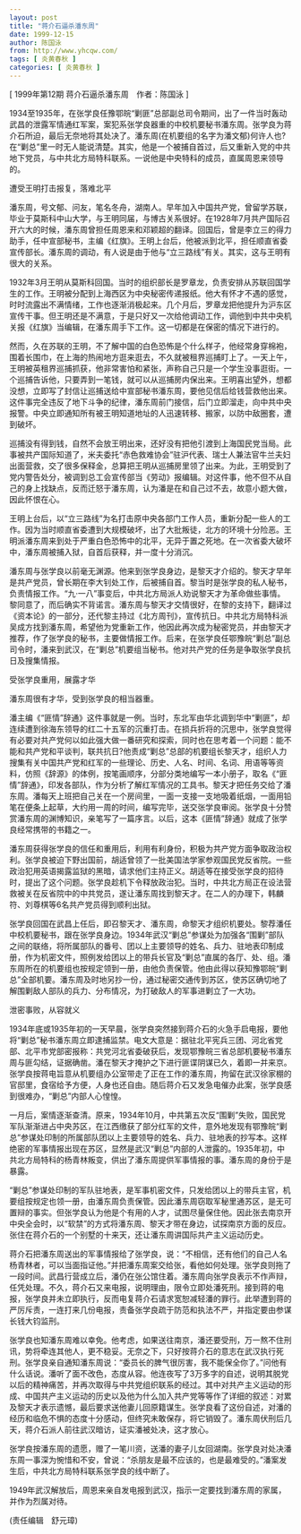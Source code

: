 ```yaml
---
layout: post
title: "蒋介石逼杀潘东周"
date: 1999-12-15
author: 陈国泳
from: http://www.yhcqw.com/
tags: [ 炎黄春秋 ]
categories: [ 炎黄春秋 ]
---
```



[ 1999年第12期 蒋介石逼杀潘东周　作者：陈国泳 ]


1934至1935年，在张学良任豫鄂皖“剿匪”总部副总司令期间，出了一件当时轰动武昌的泄露军情通红军案，案犯系张学良器重的中校机要秘书潘东周。张学良为蒋介石所迫，最后无奈地将其处决了。潘东周(在机要组的名字为潘文郁)何许人也?在“剿总”里一时无人能说清楚。其实，他是一个被捕自首过，后又重新入党的中共地下党员，与中共北方局特科联系。一说他是中央特科的成员，直属周恩来领导的。

遭受王明打击报复，落难北平


潘东周，号文郁、问友，笔名冬舟，湖南人。早年加入中国共产党，曾留学苏联，毕业于莫斯科中山大学，与王明同届，与博古关系很好。在1928年7月共产国际召开六大的时候，潘东周曾担任周恩来和邓颖超的翻译。回国后，曾是李立三的得力助手，任中宣部秘书，主编《红旗》。王明上台后，他被派到北平，担任顺直省委宣传部长。潘东周的调动，有人说是由于他与“立三路线”有关。其实，这与王明有很大的关系。


1932年3月王明从莫斯科回国。当时的组织部长是罗章龙，负责安排从苏联回国学生的工作。王明被分配到上海西区为中央秘密传递报纸。他大有怀才不遇的感觉，时时流露出不满情绪，工作也逐渐消极起来。几个月后，罗章龙把他提升为沪东区宣传干事。但王明还是不满意，于是只好又一次给他调动工作，调他到中共中央机关报《红旗》当编辑，在潘东周手下工作。这一切都是在保密的情况下进行的。


然而，久在苏联的王明，不了解中国的白色恐怖是个什么样子，他经常身穿棉袍，围着长围巾，在上海的热闹地方逛来逛去，不久就被租界巡捕盯上了。一天上午，王明被英租界巡捕抓获，他非常害怕和紧张，声称自己只是一个学生没事逛街。一个巡捕告诉他，只要弄到一笔钱，就可以从巡捕房内保出来。王明喜出望外，想都没想，立即写了封信让巡捕送给中宣部秘书潘东周，要他见信后给钱营救他出来。这件事完全违反了地下斗争的纪律，潘东周前门接信，后门立即溜走，向中共中央报警。中央立即通知所有被王明知道地址的人迅速转移、搬家，以防中敌圈套，遭到破坏。


巡捕没有得到钱，自然不会放王明出来，还好没有把他引渡到上海国民党当局。此事被共产国际知道了，米夫委托“赤色救难协会”驻沪代表、瑞士人兼法官牛兰夫妇出面营救，交了很多保释金，总算把王明从巡捕房里领了出来。为此，王明受到了党内警告处分，被调到总工会宣传部当《劳动》报编辑。对这件事，他不但不从自己的身上找缺点，反而迁怒于潘东周，认为潘是在和自己过不去，故意小题大做，因此怀恨在心。


王明上台后，以“立三路线”为名打击原中央各部门工作人员，重新分配一些人的工作。因为当时顺直省委遭到大规模破坏，出了大批叛徒，北方的环境十分险恶。王明派潘东周来到处于严重白色恐怖中的北平，无异于置之死地。在一次省委大破坏中，潘东周被捕入狱，自首后获释，并一度十分消沉。


潘东周与张学良以前毫无渊源。他来到张学良身边，是黎天才介绍的。黎天才早年是共产党员，曾长期在李大钊处工作，后被捕自首。黎当时是张学良的私人秘书，负责情报工作。“九·一八”事变后，中共北方局派人劝说黎天才为革命做些事情。黎同意了，而后确实不背诺言。潘东周与黎天才交情很好，在黎的支持下，翻译过《资本论》的一部分，还代黎主持过《北方周刊》，宣传抗日。中共北方局特科派吴成方找到潘东周，希望他为党重新工作，他因此再次成为秘密党员，并由黎天才推荐，作了张学良的秘书，主要做情报工作。后来，在张学良任鄂豫皖“剿总”副总司令时，潘来到武汉，在“剿总”机要组当秘书。他对共产党的任务是争取张学良抗日及搜集情报。

受张学良重用，展露才华

潘东周很有才华，受到张学良的相当器重。


潘主编《“匪情”辞通》这件事就是一例。当时，东北军由华北调到华中“剿匪”，却连续遭到徐海东领导的红二十五军的沉重打击。在损兵折将的沉思中，张学良觉得有必要对共产党何以如此强大做一番研究和探索，同时也在思考着一个问题：能不能和共产党和平谈判，联共抗日?他责成“剿总”总部的机要组长黎天才，组织人力搜集有关中国共产党和红军的一些理论、历史、人名、时间、名词、用语等等资料，仿照《辞源》的体例，按笔画顺序，分部分类地编写一本小册子，取名《“匪情”辞通》，印发各部队，作为分析了解红军情况的工具书。黎天才把任务交给了潘东周。潘每天上班把自己关在一个房间里，一面一支接一支地吸着纸烟，一面用铅笔在便条上起草，大约用一周的时间，编写完毕，送交张学良审阅。张学良十分赞赏潘东周的渊博知识，亲笔写了一篇序言。以后，这本《匪情”辞通》就成了张学良经常携带的书籍之一。


潘东周获得张学良的信任和重用后，利用有利身份，积极为共产党方面争取政治权利。张学良被迫下野出国前，胡适曾领了一批美国法学家参观国民党反省院。一些政治犯用英语揭露监狱的黑暗，请求他们主持正义。胡适等在接受张学良的招待时，提出了这个问题。张学良趁机下令释放政治犯。当时，中共北方局正在设法营救被关在反省院中的中共党员，遂让潘东周找到黎天才。在二人的办理下，韩麟符、刘尊棋等6名共产党员得到顺利出狱。


张学良回国在武昌上任后，即召黎天才、潘东周，命黎天才组织机要处。黎荐潘任中校机要秘书，跟在张学良身边。1934年武汉“剿总”参谋处为加强各“围剿”部队之间的联络，将所属部队的番号、团以上主要领导的姓名、兵力、驻地表印制成册，作为机密文件，照例发给团以上的带兵长官及“剿总”直属的各厅、处、组。潘东周所在的机要组也按规定领到一册，由他负责保管。他由此得以获知豫鄂皖“剿总”全部机要。潘东周及时地另抄一份，通过秘密交通传到苏区，使苏区确切地了解围剿敌人部队的兵力、分布情况，为打破敌人的军事进剿立了一大功。

泄密事败，从容就义


1934年底或1935年初的一天早晨，张学良突然接到蒋介石的火急手启电报，要他将“剿总”秘书潘东周立即逮捕监禁。电文大意是：据驻北平宪兵三团、河北省党部、北平市党部密报称：共党河北省委破获后，发现鄂豫皖三省总部机要秘书潘东周与匪勾结，证据确凿。潘在黎天才掩护之下进行匪谍阴谋已久，着即一并来京。张学良按蒋电旨意从机要组办公室带走了正在工作的潘东周，拘留在武汉徐家棚的官邸里，食宿给予方便，人身也还自由。随后蒋介石又发急电催办此案，张学良感到很难办，“剿总”内部人心惶惶。


一月后，案情逐渐查清。原来，1934年10月，中共第五次反“围剿”失败，国民党军队渐渐进占中央苏区，在江西缴获了部分红军的文件，意外地发现有鄂豫皖“剿总”参谋处印制的所属部队团以上主要领导的姓名、兵力、驻地表的抄写本。这样绝密的军事情报出现在苏区，显然是武汉“剿总”内部的人泄露的。1935年初，中共北方局特科的杨青林叛变，供出了潘东周提供军事情报的事。潘东周的身份于是暴露。


“剿总”参谋处印制的军队驻地表，是军事机密文件，只发给团以上的带兵主官，机要组按规定也领一册，由潘东周负责保管。因此潘东周窃取军秘里通苏区，是无可置辩的事实。但张学良认为他是个有用的人才，试图尽量保住他。因此张去南京开中央全会时，以“软禁”的方式将潘东周、黎天才带在身边，试探南京方面的反应。张住在蒋介石的一个别墅的十来天，还让潘东周讲国际共产主义运动历史。


蒋介石把潘东周送出的军事情报给了张学良，说：“不相信，还有他们的自己人名杨青林者，可以当面指证他。”并把潘东周案交给张，看他如何处理。张学良则拖了一段时间。武昌行营成立后，潘仍在张公馆住着。潘东周向张学良表示不作声辩，任凭处理。不久，蒋介石又来电报，说明理由，限令立即处潘死刑。接到蒋的电报，张学良并未立即执行，反而电复蒋介石请求宽恕减轻潘的罪行。此举遭到蒋的严厉斥责，一连打来几份电报，责备张学良疏于防范和执法不严，并指定要由参谋长钱大钧监刑。


张学良也知潘东周难以幸免。他考虑，如果送往南京，潘还要受刑，万一熬不住刑讯，势将牵连其他人，更不稳妥。无奈之下，只好按蒋介石的意志在武汉执行死刑。张学良亲自通知潘东周说：“委员长的脾气很厉害，我不能保全你了。”问他有什么话说。潘听了面不改色，态度从容。他连夜写了3万多字的自述，说明其脱党以后的精神痛苦，并再次取得与中共党组织联系的经过。其中对共产主义运动的形成、中国共产主义运动的历史以及他为什么加入共产党等等作了详细的叙述：对累及黎天才表示遗憾，最后要求送他妻儿回原籍谋生。张学良看了这份自述，对潘的经历和临危不惧的态度十分感动，但终究未敢保存，将它销毁了。潘东周伏刑后几天，蒋介石派人前往武汉暗访，证实潘被处决，这才放心。


张学良按潘东周的遗愿，赠了一笔川资，送潘的妻子儿女回湖南。张学良对处决潘东周一事深为惋惜和不安，曾说：“杀朋友是最不应该的，也是最难受的。”潘案发生后，中共北方局特科联系张学良的线中断了。

1949年武汉解放后，周恩来亲自发电报到武汉，指示一定要找到潘东周的家属，并作为烈属对待。

(责任编辑　舒元璋)


